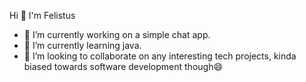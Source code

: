 Hi 👋 I'm Felistus

- 🔭 I’m currently working on a simple chat app.
- 🌱 I’m currently learning java.
- 👯 I’m looking to collaborate on any interesting tech projects, kinda biased towards software development though😄
